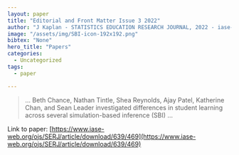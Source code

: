 ```yaml
---
layout: paper
title: "Editorial and Front Matter Issue 3 2022"
author: "J Kaplan - STATISTICS EDUCATION RESEARCH JOURNAL, 2022 - iase-web.org"
image: "/assets/img/SBI-icon-192x192.png"
bibtex: "None"
hero_title: "Papers"
categories:
  - Uncategorized
tags:
  - paper

---
```

>… Beth Chance, Nathan Tintle, Shea Reynolds, Ajay Patel, Katherine Chan, and Sean Leader investigated differences in student learning across several simulation-based inference (SBI) …

Link to paper: [https://www.iase-web.org/ojs/SERJ/article/download/639/469](https://www.iase-web.org/ojs/SERJ/article/download/639/469)


